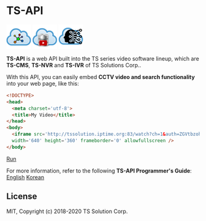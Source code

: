 TS-API
======

![Alt TS-CMS](img/tscms.png) ![Alt TS-NVR](img/tsnvr.png) ![Alt TS-IVR](img/tsivr.png)

**TS-API** is a web API built into the TS series video software lineup, which are **TS-CMS**, **TS-NVR** and **TS-IVR** of TS Solutions Corp..

With this API, you can easily embed **CCTV video and search functionality** into your web page, like this:
```html
<!DOCTYPE>
<head>
  <meta charset='utf-8'>
  <title>My Video</title>
</head>
<body>
  <iframe src='http://tssolution.iptime.org:83/watch?ch=1&auth=ZGVtbzohMTIzNHF3ZXI%3D' 
  width='640' height='360' frameborder='0' allowfullscreen />
</body>
```
[Run](http://tssolution.iptime.org:83/watch?ch=1&auth=ZGVtbzohMTIzNHF3ZXI%3D)

For more information, refer to the following **TS-API Programmer's Guide**:
[English](./en/TS-API.en.md)
[Korean](./ko/TS-API.ko.md)

License
------
MIT, Copyright (c) 2018-2020 TS Solution Corp.